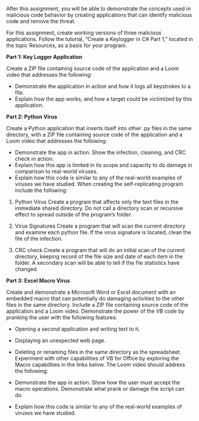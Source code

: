 After this assignment, you will be able to demonstrate the concepts used in malicious code behavior by creating applications that can identify malicious code and remove the threat.

For this assignment, create working versions of three malicious applications. Follow the tutorial, “Create a Keylogger in C# Part 1,” located in the topic Resources, as a basis for your program.

**Part 1: Key Logger Application**

Create a ZIP file containing source code of the application and a Loom video that addresses the following:

* Demonstrate the application in action and how it logs all keystrokes to a file.
* Explain how the app works, and how a target could be victimized by this application.

**Part 2: Python Virus**

Create a Python application that inserts itself into other .py files in the same directory, with a ZIP file containing source code of the application and a Loom video that addresses the following:

* Demonstrate the app in action. Show the infection, cleaning, and CRC check in action.
* Explain how this app is limited in its scope and capacity to do damage in comparison to real-world viruses.
* Explain how this code is similar to any of the real-world examples of viruses we have studied.
When creating the self-replicating program include the following:

1. Python Virus
Create a program that affects only the text files in the immediate shared directory. Do not call a directory scan or recursive effect to spread outside of the program’s folder.

1. Virus Signatures
Create a program that will scan the current directory and examine each python file. If the virus signature is located, clean the file of the infection.

1. CRC check
Create a program that will do an initial scan of the current directory, keeping record of the file size and date of each item in the folder. A secondary scan will be able to tell if the file statistics have changed.

**Part 3: Excel Macro Virus**

Create and demonstrate a Microsoft Word or Excel document with an embedded macro that can potentially do damaging activities to the other files in the same directory. Include a ZIP file containing source code of the application and a Loom video. Demonstrate the power of the VB code by pranking the user with the following features:

* Opening a second application and writing text to it.
* Displaying an unexpected web page.
* Deleting or renaming files in the same directory as the spreadsheet.
Experiment with other capabilities of VB for Office by exploring the Macro capabilities in the links below. The Loom video should address the following:

* Demonstrate the app in action. Show how the user must accept the macro operations. Demonstrate what prank or damage the script can do.
* Explain how this code is similar to any of the real-world examples of viruses we have studied.